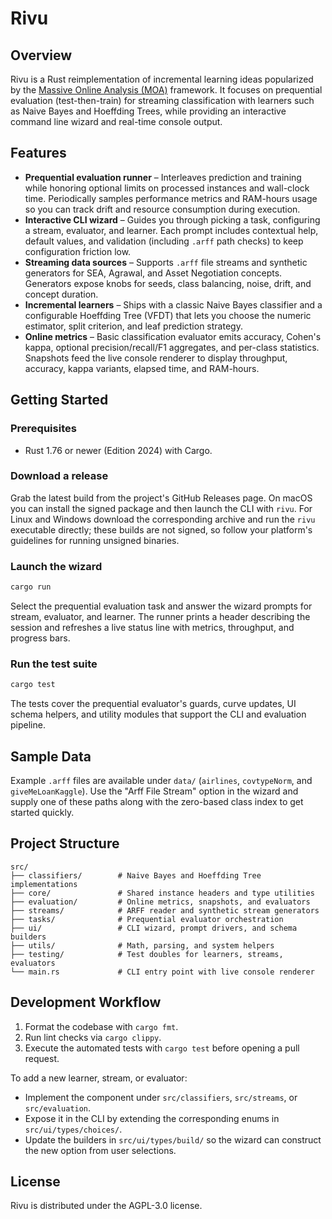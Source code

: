 # Rivu

## Overview
Rivu is a Rust reimplementation of incremental learning ideas popularized by the [Massive Online Analysis (MOA)](https://github.com/Waikato/moa/tree/master/moa/src/main/java/moa) framework. It focuses on prequential evaluation (test-then-train) for streaming classification with learners such as Naive Bayes and Hoeffding Trees, while providing an interactive command line wizard and real-time console output.

## Features
- **Prequential evaluation runner** – Interleaves prediction and training while honoring optional limits on processed instances and wall-clock time. Periodically samples performance metrics and RAM-hours usage so you can track drift and resource consumption during execution.
- **Interactive CLI wizard** – Guides you through picking a task, configuring a stream, evaluator, and learner. Each prompt includes contextual help, default values, and validation (including `.arff` path checks) to keep configuration friction low.
- **Streaming data sources** – Supports `.arff` file streams and synthetic generators for SEA, Agrawal, and Asset Negotiation concepts. Generators expose knobs for seeds, class balancing, noise, drift, and concept duration.
- **Incremental learners** – Ships with a classic Naive Bayes classifier and a configurable Hoeffding Tree (VFDT) that lets you choose the numeric estimator, split criterion, and leaf prediction strategy.
- **Online metrics** – Basic classification evaluator emits accuracy, Cohen's kappa, optional precision/recall/F1 aggregates, and per-class statistics. Snapshots feed the live console renderer to display throughput, accuracy, kappa variants, elapsed time, and RAM-hours.

## Getting Started

### Prerequisites
- Rust 1.76 or newer (Edition 2024) with Cargo.

### Download a release
Grab the latest build from the project's GitHub Releases page. On macOS you can install the signed package and then launch the CLI with `rivu`. For Linux and Windows download the corresponding archive and run the `rivu` executable directly; these builds are not signed, so follow your platform's guidelines for running unsigned binaries.

### Launch the wizard
```bash
cargo run
```
Select the prequential evaluation task and answer the wizard prompts for stream, evaluator, and learner. The runner prints a header describing the session and refreshes a live status line with metrics, throughput, and progress bars.

### Run the test suite
```bash
cargo test
```
The tests cover the prequential evaluator's guards, curve updates, UI schema helpers, and utility modules that support the CLI and evaluation pipeline.

## Sample Data
Example `.arff` files are available under `data/` (`airlines`, `covtypeNorm`, and `giveMeLoanKaggle`). Use the "Arff File Stream" option in the wizard and supply one of these paths along with the zero-based class index to get started quickly.

## Project Structure
```
src/
├── classifiers/        # Naive Bayes and Hoeffding Tree implementations
├── core/               # Shared instance headers and type utilities
├── evaluation/         # Online metrics, snapshots, and evaluators
├── streams/            # ARFF reader and synthetic stream generators
├── tasks/              # Prequential evaluator orchestration
├── ui/                 # CLI wizard, prompt drivers, and schema builders
├── utils/              # Math, parsing, and system helpers
├── testing/            # Test doubles for learners, streams, evaluators
└── main.rs             # CLI entry point with live console renderer
```

## Development Workflow
1. Format the codebase with `cargo fmt`.
2. Run lint checks via `cargo clippy`.
3. Execute the automated tests with `cargo test` before opening a pull request.

To add a new learner, stream, or evaluator:
- Implement the component under `src/classifiers`, `src/streams`, or `src/evaluation`.
- Expose it in the CLI by extending the corresponding enums in `src/ui/types/choices/`.
- Update the builders in `src/ui/types/build/` so the wizard can construct the new option from user selections.

## License
Rivu is distributed under the AGPL-3.0 license.
